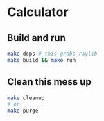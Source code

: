 # Calculator

## Build and run

```sh
make deps # this grabs raylib
make build && make run
```

## Clean this mess up

```sh
make cleanup
# or
make purge
```
